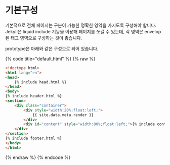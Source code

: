 # 기본구성

기본적으로 전체 페이지는 구분이 가능한 명확한 영역을 가지도록 구성해야 합니다. Jekyll은 liquid include 기능을 이용해 페이지를 쪼갤 수 있는데, 각 영역은 envelop된 태그 영역으로 구성하는 것이 좋습니다.

prototype은 아래와 같은 구성으로 되어 있습니다.

{% code title="default.html" %}
{% raw %}
```HTML
<!doctype html>
<html lang="en">
<head>
    {% include head.html %}
</head>
<body>
{% include header.html %}
<section>
    <div class="container">
        <div style="width:20%;float:left;">
            {{ site.data.meta.render }}
        </div>
        <div id="content" style="width:80%;float:left;">{% include content.html %}</div>
    </div>
</section>
{% include footer.html %}
</body>
</html>
```
{% endraw %}
{% endcode %}

